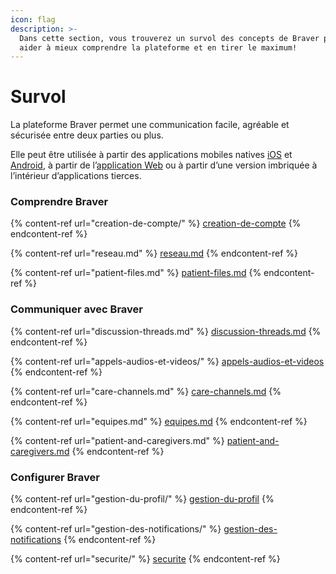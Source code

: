 ```yaml
---
icon: flag
description: >-
  Dans cette section, vous trouverez un survol des concepts de Braver pour vous
  aider à mieux comprendre la plateforme et en tirer le maximum!
---
```


# Survol

La plateforme Braver permet une communication facile, agréable et sécurisée entre deux parties ou plus.&#x20;

Elle peut être utilisée à partir des applications mobiles natives [iOS](https://brvr.io/ios-app) et [Android](https://brvr.io/android-app), à partir de l’[application Web](https://app.braver.net/) ou à partir d’une version imbriquée à l’intérieur d’applications tierces.

### Comprendre Braver

{% content-ref url="creation-de-compte/" %}
[creation-de-compte](creation-de-compte/)
{% endcontent-ref %}

{% content-ref url="reseau.md" %}
[reseau.md](reseau.md)
{% endcontent-ref %}

{% content-ref url="patient-files.md" %}
[patient-files.md](patient-files.md)
{% endcontent-ref %}

### Communiquer avec Braver

{% content-ref url="discussion-threads.md" %}
[discussion-threads.md](discussion-threads.md)
{% endcontent-ref %}

{% content-ref url="appels-audios-et-videos/" %}
[appels-audios-et-videos](appels-audios-et-videos/)
{% endcontent-ref %}

{% content-ref url="care-channels.md" %}
[care-channels.md](care-channels.md)
{% endcontent-ref %}

{% content-ref url="equipes.md" %}
[equipes.md](equipes.md)
{% endcontent-ref %}

{% content-ref url="patient-and-caregivers.md" %}
[patient-and-caregivers.md](patient-and-caregivers.md)
{% endcontent-ref %}

### Configurer Braver

{% content-ref url="gestion-du-profil/" %}
[gestion-du-profil](gestion-du-profil/)
{% endcontent-ref %}

{% content-ref url="gestion-des-notifications/" %}
[gestion-des-notifications](gestion-des-notifications/)
{% endcontent-ref %}

{% content-ref url="securite/" %}
[securite](securite/)
{% endcontent-ref %}

